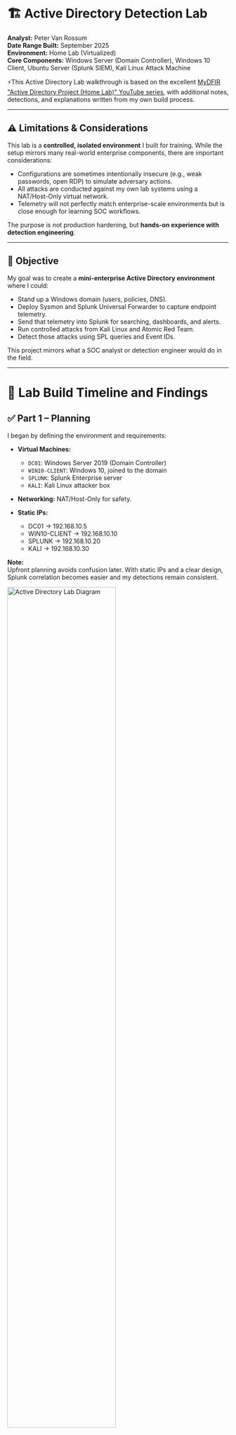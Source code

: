 # 🏗️ Active Directory Detection Lab

**Analyst:** Peter Van Rossum  
**Date Range Built:** September 2025  
**Environment:** Home Lab (Virtualized)  
**Core Components:** Windows Server (Domain Controller), Windows 10 Client, Ubuntu Server (Splunk SIEM), Kali Linux Attack Machine 

⚡This Active Directory Lab walkthrough is based on the excellent [MyDFIR "Active Directory Project (Home Lab)" YouTube series](https://www.youtube.com/@MyDFIR), with additional notes, detections, and explanations written from my own build process.

---

## ⚠️ Limitations & Considerations

This lab is a **controlled, isolated environment** I built for training. While the setup mirrors many real-world enterprise components, there are important considerations:

- Configurations are sometimes intentionally insecure (e.g., weak passwords, open RDP) to simulate adversary actions.  
- All attacks are conducted against my own lab systems using a NAT/Host-Only virtual network.  
- Telemetry will not perfectly match enterprise-scale environments but is close enough for learning SOC workflows.  

The purpose is not production hardening, but **hands-on experience with detection engineering**.

---

## 🎯 Objective

My goal was to create a **mini-enterprise Active Directory environment** where I could:

- Stand up a Windows domain (users, policies, DNS).  
- Deploy Sysmon and Splunk Universal Forwarder to capture endpoint telemetry.  
- Send that telemetry into Splunk for searching, dashboards, and alerts.  
- Run controlled attacks from Kali Linux and Atomic Red Team.  
- Detect those attacks using SPL queries and Event IDs.  

This project mirrors what a SOC analyst or detection engineer would do in the field.

---

# 🧭 Lab Build Timeline and Findings

## ✅ Part 1 – Planning

I began by defining the environment and requirements:

- **Virtual Machines:**  
  - `DC01`: Windows Server 2019 (Domain Controller)  
  - `WIN10-CLIENT`: Windows 10, joined to the domain  
  - `SPLUNK`: Splunk Enterprise server  
  - `KALI`: Kali Linux attacker box  

- **Networking:** NAT/Host-Only for safety.  
- **Static IPs:**  
  - DC01 → 192.168.10.5  
  - WIN10-CLIENT → 192.168.10.10  
  - SPLUNK → 192.168.10.20  
  - KALI → 192.168.10.30  

**Note:**  
Upfront planning avoids confusion later. With static IPs and a clear design, Splunk correlation becomes easier and my detections remain consistent.

<img src="./images/Lab_Diagram.png" alt="Active Directory Lab Diagram" width="70%">
<br>

### 🔑 Why Active Directory Is Central to This Lab

Active Directory is the backbone of this entire project. It’s where user accounts and groups live, how permissions are decided, and how policies are enforced across the environment. Every logon attempt, privilege check, and security policy begins with AD.  

That makes AD both the **target** attackers go after and the **source** of the signals defenders rely on. By building my lab around AD, I created a realistic enterprise core — the place where identity, access, and security controls all intersect.

---

## ✅ Part 2 – Building the Environment

### Windows Server (DC01)
- Installed Windows Server.  
- Renamed host to `DC01`.  
- Promoted it to a Domain Controller with forest `lab.local`.  
- DNS installed automatically with AD DS role.  

### Windows 10 Client
- Installed Windows 10.  
- Joined `lab.local` domain.  
- Verified login with domain credentials.  

### Splunk Enterprise
- Installed Splunk Enterprise (free 500MB/day license).  
- Verified access to Splunk Web UI.  

### Kali Linux
- Updated repositories.  
- Installed Hydra, Crowbar, and CrackMapExec.  
- Prepared wordlists for brute force testing.  

**Why this matters:**  
At this stage, I had a functioning enterprise-like network: a domain, a workstation, a SIEM, and an attacker. This forms the foundation for detection engineering.

---

## ✅ Part 3 – Active Directory & Telemetry

This part of the lab focused on wiring up my environment so that Splunk could actually “see” activity across the domain controller and client host. It included creating test accounts, applying security policies, deploying Sysmon with a hardened configuration, and forwarding all relevant logs with the Splunk Universal Forwarder (UF).

---

### 🛠️ AD Configuration

1. **Created User Accounts**
   - Added multiple test accounts to simulate realistic scenarios.
   - Included a deliberately weak account (`testuser`) for attack simulation.
   - Accounts were created using the **Active Directory Users and Computers (ADUC) GUI**  
     *(Right-click Users → New → User, fill in details, finish wizard).*


2. **Applied GPOs**
   - **Password Complexity:** Enabled complexity requirements (minimum length, upper/lowercase, numbers, special chars).  
     Path:  
     `Computer Configuration → Policies → Windows Settings → Security Settings → Account Policies → Password Policy`
   - **Audit Policy:** Enabled advanced auditing for:
     - Logon/Logoff (success/failure).
     - Process Creation (with command-line logging).
     - Object Access.  
     Path:  
     `Computer Configuration → Policies → Windows Settings → Security Settings → Advanced Audit Policy Configuration`
   - **Remote Desktop:** Enabled RDP for brute force and lateral movement testing.  
     Path:  
     `Computer Configuration → Policies → Administrative Templates → Windows Components → Remote Desktop Services → Remote Desktop Session Host → Connections`

---

### 🔍 Sysmon Deployment

Sysmon (System Monitor) captures detailed endpoint telemetry beyond native logs. I deployed it using **SwiftOnSecurity’s community Sysmon configuration**, which is tuned to reduce noise while still catching adversary techniques.

1. **Download Sysmon**
   - From Microsoft Sysinternals:  
     [https://learn.microsoft.com/en-us/sysinternals/downloads/sysmon](https://learn.microsoft.com/en-us/sysinternals/downloads/sysmon)

2. **Download SwiftOnSecurity Sysmon Config**
   - From GitHub:  
     [https://github.com/SwiftOnSecurity/sysmon-config](https://github.com/SwiftOnSecurity/sysmon-config)

3. **Install Sysmon with Config**
   ```powershell
   sysmon64.exe -i sysmonconfig-export.xml
   ```
   - `-i` installs Sysmon as a service.
   - The XML file defines which events are logged (process creation, network connections, registry writes, etc.).

4. **Verify Installation**
   ```powershell
   Get-Service -Name Sysmon64
   ```

5. **Event Log Location**
   - Events appear under:  
     `Applications and Services Logs → Microsoft → Windows → Sysmon → Operational`

**Why Sysmon?**  
- Windows Security and System logs are limited.  
- Sysmon provides:
  - Process creation with command-line arguments.
  - Parent/child process relationships.
  - File hash logging.
  - Network connection logging.  
- These are critical for detecting persistence, credential dumping, and lateral movement.

---

### ⚠️Splunk Add-on for Sysmon (Normalization Layer)

Raw Sysmon logs are verbose and hard to query directly. The **Splunk Add-on for Sysmon** normalizes these logs into usable fields such as `CommandLine`, `Image`, `ParentImage`, and `DestinationIp`, making hunting and detection rules far more effective.

#### Install & Verify
1. In the Splunk Web UI:
   - Go to **Apps → Manage Apps → Install App from File**
   - Upload the package (`splunk-add-on-for-sysmon_xxx.tgz`)
   - Check **Upgrade app** if updating
2. Restart Splunk:
    
        sudo /opt/splunk/bin/splunk restart

3. Verify by searching:
    
        index=endpoint sourcetype=XmlWinEventLog:Microsoft-Windows-Sysmon/Operational

   You should now see normalized fields (e.g., `CommandLine`) in the sidebar.

#### Where This Fits
Place this section in **Part 3 – Active Directory & Telemetry**, right after *Sysmon Deployment* and before *Splunk Universal Forwarder*.  

This ensures the flow is:
1. Install Sysmon (SwiftOnSecurity config)  
2. **Normalize with Splunk Add-on for Sysmon**  
3. Configure Universal Forwarder inputs  

---

### 📡 Splunk Universal Forwarder (UF)

The UF forwards logs from Windows hosts into Splunk for indexing and search.

1. **Install UF**
   - Download: [https://www.splunk.com/en_us/download/universal-forwarder.html](https://www.splunk.com/en_us/download/universal-forwarder.html)
   - Example silent install:
     ```powershell
     msiexec.exe /i splunkforwarder.msi AGREETOLICENSE=Yes RECEIVING_INDEXER="192.168.50.3:9997" /quiet
     ```
   - Replace `192.168.50.3` with your Splunk indexer IP and `9997` with your listener port.
     
    **OR**
   
   - Run the MSI installer and follow the GUI prompts:
     - Accept the license agreement.  
     - Choose installation folder (default is `C:\Program Files\SplunkUniversalForwarder`).  
     - When prompted, enter the **Splunk indexer IP** (`192.168.50.3`) and **receiving port** (`9997`).  
     - Choose **Local System account** for the Splunk Forwarder service (default, fine for a lab).  
     - Complete the wizard and finish installation.  
   - After install, verify the **SplunkForwarder** service is running via `services.msc`.


2. **Configure inputs.conf**

⚠️ **Important:** Always edit `inputs.conf` in the **local** folder (`C:\Program Files\SplunkUniversalForwarder\etc\system\local\`) — **not** the default folder (`C:\Program Files\SplunkUniversalForwarder\etc\system\default\`).  
Splunk upgrades overwrite files in `default`, but anything in `local` is preserved as your customization.

   - Location:  
     `C:\Program Files\SplunkUniversalForwarder\etc\system\local\inputs.conf`
   - Configuration:
     ```ini
     [WinEventLog://Application]
     index = endpoint
     disabled = false

     [WinEventLog://Security]
     index = endpoint
     disabled = false

     [WinEventLog://System]
     index = endpoint
     disabled = false

     [WinEventLog://Microsoft-Windows-Sysmon/Operational]
     index = endpoint
     disabled = false
     renderXml = true
     source = XmlWinEventLog:Microsoft-Windows-Sysmon/Operational
     ```

   - Key Notes:
     - `index = endpoint` ensures logs land in the correct index.
     - `renderXml = true` forwards detailed XML fields from Sysmon.

4. **Restart UF Service**
   ```powershell
   net stop SplunkForwarder
   net start SplunkForwarder
   ```

5. **Verify Forwarding**
   - On the Splunk indexer:
     ```spl
     index=endpoint host=WIN10-CLIENT OR host=DC01
     ```
   - Confirm Security, Application, System, and Sysmon logs appear.

---

### ⚡ Why This Step is Critical

Telemetry is the lifeblood of detection engineering. Without it, Splunk has no visibility.  
- **Security Logs** capture logon activity, policy changes, and privilege use.  
- **Sysmon Logs** capture the “how” of process behavior, file manipulation, and attacker tradecraft.  
- **Splunk UF** is the transport that ensures those logs reach Splunk for correlation and detection.  

Together, they form the foundation of a usable detection lab environment.

---

## ✅ Part 4 – Splunk Setup & Detection Engineering

### AD User Accounts & Permissions
Building on Part 3, I assigned roles to my test accounts and groups so Splunk detections had context:

- **Users:**  
  - `testuser` — weak password account from Part 3, used only for brute-force tests.  
  - `analyst.peter` — everyday non-admin account.  

- **Groups:**  
  - `SecOps-Lab-Users` — standard users.  
  - `SecOps-Remote-Desktop` — added to the client’s **Remote Desktop Users** local group so I could RDP without full admin rights.  

**Note:**  
Creating distinct accounts and assigning RDP rights by group ensures Splunk logs show the *who* and *how* behind logon events. It also mirrors real enterprises where access is role-based.

---

### Splunk Index & Ingestion
On the Splunk server, I created a dedicated index:

- **Index Name:** `endpoint`  
- **Data Type:** Events  

I verified ingestion with:

```spl
index=endpoint | stats count by host, source
```

Expected sources included: `WinEventLog:Security`, `WinEventLog:System`, `WinEventLog:Application`, and `WinEventLog:Microsoft-Windows-Sysmon/Operational`.

---

### Key Event IDs
**Windows Security Logs:** 4625 (failed logon), 4624 (successful logon), 4672 (privileged logon), 4688 (process creation).  
**Sysmon Logs:** 1 (process create), 3 (network connection), 7 (image loaded), 11 (file created), 13 (registry modification), 22 (DNS query).  

---

### Core SPL Queries
*(These come from common SOC playbooks, not directly from MyDFIR — they extend the lab into detection engineering.)*

**Failed logons by user/IP:**

```spl
index=endpoint source="WinEventLog:Security" EventCode=4625
| stats count BY TargetUserName, IpAddress
| sort - count
```

**Brute-force success correlation:**

```spl
index=endpoint source="WinEventLog:Security" EventCode IN (4625,4624)
| eval outcome=if(EventCode=4625,"fail","success")
| stats count AS attempts, values(outcome) AS outcomes by TargetUserName, IpAddress
| where attempts>=10 AND mvfind(outcomes,"success")>=0
```

**Suspicious PowerShell activity:**

```spl
index=endpoint source="WinEventLog:Microsoft-Windows-Sysmon/Operational" EventCode=1 Image="*\\powershell.exe"
| eval encoded=if(match(CommandLine,"(?i)-enc"),"Base64_Encoded","Plain")
| table _time, host, User, CommandLine, encoded
```

---

## ✅ Part 5 – Attack & Detect

### 🕵️ Attacker Assumptions in This Lab

To ground the attack phase, I documented assumptions that mirror a realistic adversary scenario:

- Attacker has already **gained a foothold in the internal network** (phished user, rogue device, Wi-Fi access).  
- Attacker has an **IP address** on the subnet, either via DHCP or static assignment.  
- DHCP in AD environments typically points clients to the **Domain Controller for DNS**, so the attacker also inherits the DC’s DNS server.  
- RDP has been **enabled on the Windows client** to allow simulation of lateral movement.  
- Brute force tools like **Crowbar** are used internally against domain-joined hosts, generating authentication noise that can be detected in Splunk.

**Relevance:**  
This lab simulates *post-compromise lateral movement*, not an internet-exposed RDP attack. The focus is on how telemetry (Security logs, Sysmon, Splunk) captures brute force attempts and successful logons inside an enterprise-like environment.

---

### 🔐 Brute Force with Kali

I began with something noisy but classic: brute forcing remote services. From my Kali VM, I targeted the Windows client using both RDP and SMB.  

**RDP brute force (Crowbar):**

```bash
sudo crowbar -b rdp -s 192.168.10.10/32 -u testuser -C passwords.txt
```

**SMB brute force (Hydra):**

```bash
hydra -L users.txt -P passwords.txt smb://192.168.10.10 -V -f
```

**Expected telemetry in Splunk:**  
- A burst of **4625 (failed logon)** events for each attempt.  
- If the password hits, a **4624 (successful logon)** event appears.  
- If that account has elevated rights, a **4672 (special privileges assigned)** will follow.  

**Troubleshooting Notes:**  
The brute force from Kali didn’t succeed in my environment. After verifying services, tweaking RDP settings, rebooting, and adjusting networking, I narrowed it to a handshake issue with Crowbar. To keep the lab moving, I pivoted to **Atomic Red Team (ART)** directly on the Windows client to simulate brute-force activity and generate the same authentication telemetry.

---

## ⚔️ Atomic Red Team Simulation

After brute force, I turned to **Atomic Red Team (ART)** to simulate more targeted techniques. ART provides repeatable test cases that map directly to MITRE ATT&CK.

---

### 🔧 Setup and Fixes

1. **Clone / Install Atomic Red Team repo**  
   ART lives under `C:\AtomicRedTeam\`.  
2. **Import the PowerShell module**  
   ```powershell
   Import-Module "C:\AtomicRedTeam\invoke-atomicredteam\Invoke-AtomicRedTeam.psm1" -Force
   ```
3. **Fix missing Execution Logger**  
   ```powershell
   Import-Module "C:\AtomicRedTeam\invoke-atomicredteam\Public\Default-ExecutionLogger.psm1" -Force
   ```
   Or skip with:  
   ```powershell
   Invoke-AtomicTest Txxxx -PathToAtomicsFolder "C:\AtomicRedTeam\atomics" -NoExecutionLog
   ```
4. **Point to Atomics folder**  
   ```powershell
   -PathToAtomicsFolder "C:\AtomicRedTeam\atomics"
   ```

---

### 🧪 Tests Run

**T1136.001 – Create Local Account**  
```powershell
Invoke-AtomicTest T1136.001 -TestNumbers 9 -PathToAtomicsFolder "C:\AtomicRedTeam\atomics"
```

**T1059.001 – PowerShell Encoded Command**  
```powershell
Invoke-AtomicTest T1059.001 -TestNumbers 1 -PathToAtomicsFolder "C:\AtomicRedTeam\atomics"
```

**T1547.001 – Registry Run Key Persistence**  
```powershell
Invoke-AtomicTest T1547.001 -TestNumbers 1 -PathToAtomicsFolder "C:\AtomicRedTeam\atomics"
```

**T1105 – Ingress Tool Transfer**  
```powershell
Invoke-AtomicTest T1105 -TestNumbers 1 -PathToAtomicsFolder "C:\AtomicRedTeam\atomics"
```

---

### 🧹 Cleanup

```powershell
Invoke-AtomicTest T1547.001 -TestNumbers 1 -PathToAtomicsFolder "C:\AtomicRedTeam\atomics" -Cleanup
Invoke-AtomicTest T1136.001 -PathToAtomicsFolder "C:\AtomicRedTeam\atomics" -Cleanup
```

✅ With fixes during setup, ART tests ran correctly and produced the expected telemetry for Splunk/Sysmon validation.  

---

### 📊 Splunk Detection Queries

**Encoded PowerShell (T1059.001):**

```spl
index=endpoint EventCode=1 Image="*\\powershell.exe" CommandLine="*-enc*"
| table _time, host, User, CommandLine
```

**Registry persistence (T1547.001):**

```spl
index=endpoint EventCode=13
| regex TargetObject="(?i)\\Software\\Microsoft\\Windows\\CurrentVersion\\Run"
| table _time, host, TargetObject, Details
```

**File drop + network connection (T1105):**

```spl
index=endpoint (EventCode=11 OR EventCode=3)
| table _time, host, EventCode, Image, CommandLine, TargetFilename, DestinationIp, DestinationPort
```

---

### 🧠 Key Takeaways

Part 5 transformed the lab from *log collection* to a true **defender feedback loop**:  
1. I simulated adversary behavior (brute force, obfuscated PowerShell, persistence, file transfer).  
2. My Sysmon + Splunk pipeline captured the artifacts.  
3. Custom SPL queries surfaced those behaviors clearly in dashboards and alerts.  

This gave me confidence that if a similar attack played out in production, the right telemetry and detection logic would be there to catch it.

---

### 📌 MITRE ATT&CK Mapping

| Technique ID | Name                               | Category         

